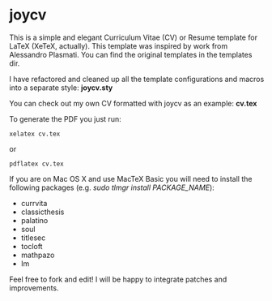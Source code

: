 # joycv #

This is a simple and elegant Curriculum Vitae (CV) or Resume template
for LaTeX (XeTeX, actually). This template was inspired by work from Alessandro Plasmati. You
can find the original templates in the templates dir.

I have refactored and cleaned up all the template configurations and macros into a separate style: **joycv.sty**

You can check out my own CV formatted with joycv as an example: **cv.tex**

To generate the PDF you just run:

	xelatex cv.tex

or

	pdflatex cv.tex

If you are on Mac OS X and use MacTeX Basic you will need to install the
following packages (e.g. *sudo tlmgr install PACKAGE_NAME*):

- currvita
- classicthesis
- palatino
- soul
- titlesec
- tocloft
- mathpazo
- lm


Feel free to fork and edit! I will be happy to integrate patches and improvements.
